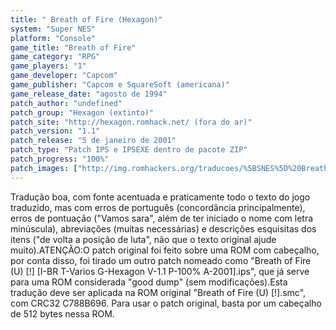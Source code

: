 ```yaml
---
title: " Breath of Fire (Hexagon)"
system: "Super NES"
platform: "Console"
game_title: "Breath of Fire"
game_category: "RPG"
game_players: "1"
game_developer: "Capcom"
game_publisher: "Capcom e SquareSoft (americana)"
game_release_date: "agosto de 1994"
patch_author: "undefined"
patch_group: "Hexagon (extinto)"
patch_site: "http://hexagon.romhack.net/ (fora do ar)"
patch_version: "1.1"
patch_release: "5 de janeiro de 2001"
patch_type: "Patch IPS e IPSEXE dentro de pacote ZIP"
patch_progress: "100%"
patch_images: ["http://img.romhackers.org/traducoes/%5BSNES%5D%20Breath%20of%20Fire%20-%20Hexagon%20-%201.png","http://img.romhackers.org/traducoes/%5BSNES%5D%20Breath%20of%20Fire%20-%20Hexagon%20-%202.png","http://img.romhackers.org/traducoes/%5BSNES%5D%20Breath%20of%20Fire%20-%20Hexagon%20-%203.png"]
---
```

Tradução boa, com fonte acentuada e praticamente todo o texto do jogo traduzido, mas com erros de português (concordância principalmente), erros de pontuação ("Vamos sara", além de ter iniciado o nome com letra minúscula), abreviações (muitas necessárias) e descrições esquisitas dos itens ("de volta a posição de luta", não que o texto original ajude muito).ATENÇÃO:O patch original foi feito sobre uma ROM com cabeçalho, por conta disso, foi tirado um outro patch nomeado como "Breath of Fire (U) [!] [I-BR T-Varios G-Hexagon V-1.1 P-100% A-2001].ips", que já serve para uma ROM considerada "good dump" (sem modificações).Esta tradução deve ser aplicada na ROM original "Breath of Fire (U) [!].smc", com CRC32 C788B696. Para usar o patch original, basta por um cabeçalho de 512 bytes nessa ROM.